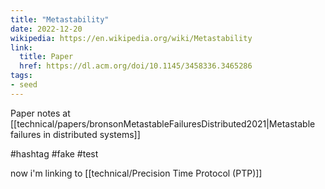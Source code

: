 ```yaml
---
title: "Metastability"
date: 2022-12-20
wikipedia: https://en.wikipedia.org/wiki/Metastability
link:
  title: Paper
  href: https://dl.acm.org/doi/10.1145/3458336.3465286
tags:
- seed
---
```


Paper notes at [[technical/papers/bronsonMetastableFailuresDistributed2021|Metastable failures in distributed systems]]

#hashtag #fake #test

now i'm linking to [[technical/Precision Time Protocol (PTP)]]

